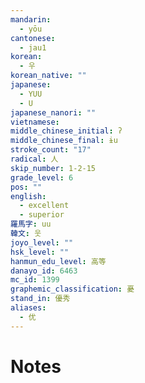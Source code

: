 ```yaml
---
mandarin:
  - yōu
cantonese:
  - jau1
korean:
  - 우
korean_native: ""
japanese:
  - YUU
  - U
japanese_nanori: ""
vietnamese:
middle_chinese_initial: ʔ
middle_chinese_final: ɨu
stroke_count: "17"
radical: 人
skip_number: 1-2-15
grade_level: 6
pos: ""
english:
  - excellent
  - superior
羅馬字: uu
韓文: 웃
joyo_level: ""
hsk_level: ""
hanmun_edu_level: 高等
danayo_id: 6463
mc_id: 1399
graphemic_classification: 憂
stand_in: 優秀
aliases:
  - 优
---
```


# Notes
